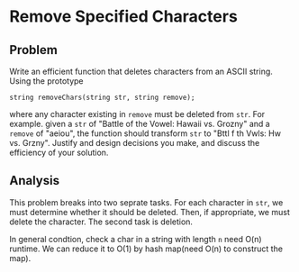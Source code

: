 # Remove Specified Characters

## Problem

Write an efficient function that deletes characters from an ASCII string.
Using the prototype

    string removeChars(string str, string remove);

where any character existing in `remove` must be deleted from `str`.
For example. given a `str` of "Battle of the Vowel: Hawaii vs. Grozny" and a `remove` of "aeiou", the function should transform `str` to "Bttl f th Vwls: Hw vs. Grzny".
Justify and design decisions you make, and discuss the efficiency of your solution.

## Analysis

This problem breaks into two seprate tasks.
For each character in `str`, we must determine whether it should be deleted.  Then, if appropriate, we must delete the character.
The second task is deletion.

In general condtion, check a char in a string with length `n` need O(n) runtime.
We can reduce it to  O(1) by hash map(need O(n) to construct the map).


